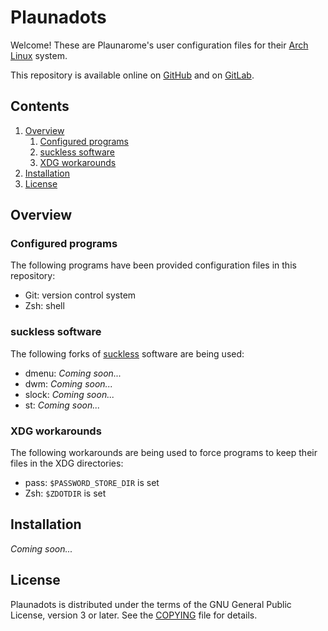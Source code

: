 Plaunadots
===

Welcome! These are Plaunarome's user configuration files for their [Arch Linux](https://archlinux.org) system.

This repository is available online on [GitHub](https://github.com/Plaunarome/Plaunadots) and on [GitLab](https://gitlab.com/Plaunarome/Plaunadots).

Contents
---

1. [Overview](#overview)
	1. [Configured programs](#configured-programs)
	2. [suckless software](#suckless-software)
	3. [XDG workarounds](#xdg-workarounds)
2. [Installation](#installation)
3. [License](#license)

Overview
---

### Configured programs

The following programs have been provided configuration files in this repository:

* Git: version control system
* Zsh: shell

### suckless software

The following forks of [suckless](https://suckless.org) software are being used:

* dmenu: *Coming soon...* <!-- FIXME: Add links -->
* dwm: *Coming soon...* <!-- FIXME: Add links -->
* slock: *Coming soon...* <!-- FIXME: Add links -->
* st: *Coming soon...* <!-- FIXME: Add links -->

### XDG workarounds

The following workarounds are being used to force programs to keep their files in the XDG directories:

* pass: `$PASSWORD_STORE_DIR` is set
* Zsh: `$ZDOTDIR` is set

Installation
---

*Coming soon...* <!-- FIXME: Add instructions -->

License
---

Plaunadots is distributed under the terms of the GNU General Public License, version 3 or later. See the [COPYING](COPYING) file for details.
